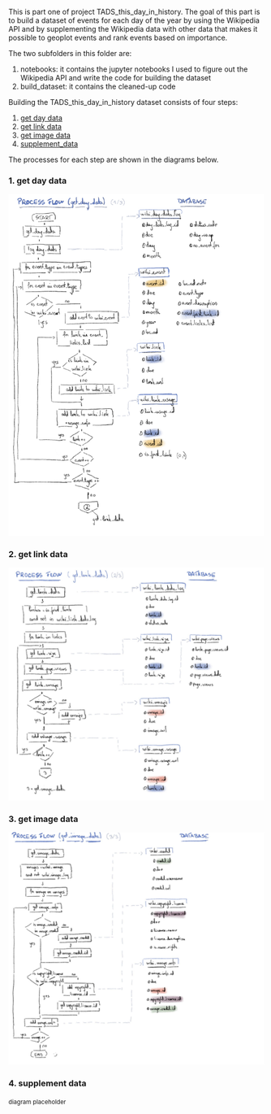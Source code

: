 This is part one of project TADS_this_day_in_history. The goal of this part is to build a dataset of events for each day of the year by using the Wikipedia API and by supplementing the Wikipedia data with other data that makes it possible to geoplot events and rank events based on importance.

The two subfolders in this folder are:
1. notebooks: it contains the jupyter notebooks I used to figure out the Wikipedia API and write the code for building the dataset
2. build_dataset: it contains the cleaned-up code

Building the TADS_this_day_in_history dataset consists of four steps:
1. [get day data](#1-get-day-data)
2. [get link data](#2-get-link-data)
3. [get image data](#3-get-image-data)
4. [supplement_data](#4-supplement-data)

The processes for each step are shown in the diagrams below.

### 1. get day data

![get_day_data_diagram](../images/process_flow_diagram_01_get_day_data.jpg "day_data_diagram")

### 2. get link data

![get_link_data_diagram](../images/process_flow_diagram_02_get_link_data.jpg "link_data_diagram")

### 3. get image data

![get_image_data_diagram](../images/process_flow_diagram_03_get_image_data.jpg "image_data_diagram")

### 4. supplement data

<small>diagram placeholder</small>